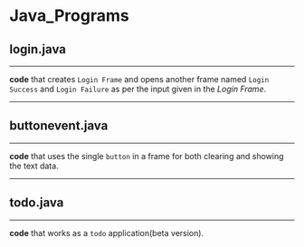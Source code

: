 Java_Programs 
=========
## login.java
-----

**code** that creates `Login Frame` and opens another frame named `Login Success` and `Login Failure` as per the input given in the *Login Frame*.

----
## buttonevent.java
-----
**code** that uses the single `button` in a frame for both clearing and showing the text data.
****
## todo.java
-----
**code** that works as a `todo` application(beta version).

